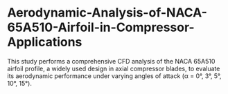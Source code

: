 # Aerodynamic-Analysis-of-NACA-65A510-Airfoil-in-Compressor-Applications
This study performs a comprehensive CFD analysis of the NACA 65A510 airfoil profile, a widely used design in axial compressor blades, to evaluate its aerodynamic performance under varying angles of attack (α = 0°, 3°, 5°, 10°, 15°).
